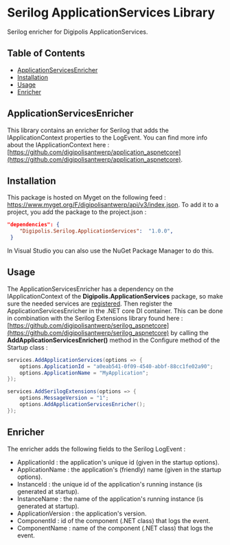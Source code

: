 # Serilog ApplicationServices Library

Serilog enricher for Digipolis ApplicationServices.

## Table of Contents

<!-- START doctoc generated TOC please keep comment here to allow auto update -->
<!-- DON'T EDIT THIS SECTION, INSTEAD RE-RUN doctoc TO UPDATE -->


- [ApplicationServicesEnricher](#applicationservicesenricher)
- [Installation](#installation)
- [Usage](#usage)
- [Enricher](#enricher)

<!-- END doctoc generated TOC please keep comment here to allow auto update -->

## ApplicationServicesEnricher

This library contains an enricher for Serilog that adds the IApplicationContext properties to the LogEvent.
You can find more info about the IApplicationContext here : [https://github.com/digipolisantwerp/application_aspnetcore](https://github.com/digipolisantwerp/application_aspnetcore).

## Installation

This package is hosted on Myget on the following feed : https://www.myget.org/F/digipolisantwerp/api/v3/index.json.
To add it to a project, you add the package to the project.json :

``` json 
"dependencies": {
    "Digipolis.Serilog.ApplicationServices":  "1.0.0",
 }
``` 

In Visual Studio you can also use the NuGet Package Manager to do this.

## Usage

The ApplicationServicesEnricher has a dependency on the IApplicationContext of the **Digipolis.ApplicationServices** package, so make sure the needed services are 
[registered](https://github.com/digipolisantwerp/application_aspnetcore#startup). Then register the ApplicationServicesEnricher in the .NET core DI container. This can be done 
in combination with the Serilog Extensions library found here : [https://github.com/digipolisantwerp/serilog_aspnetcore](https://github.com/digipolisantwerp/serilog_aspnetcore) 
by calling the **AddApplicationServicesEnricher()** method in the Configure method of the Startup class :

```csharp
services.AddApplicationServices(options => {
    options.ApplicationId = "a0eab541-0f09-4540-abbf-88cc1fe02a90";
    options.ApplicationName = "MyApplication";
});

services.AddSerilogExtensions(options => {
    options.MessageVersion = "1";
    options.AddApplicationServicesEnricher();
});
```  

## Enricher

The enricher adds the following fields to the Serilog LogEvent :

- ApplicationId : the application's unique id (given in the startup options).
- ApplicationName : the application's (friendly) name (given in the startup options).
- InstanceId : the unique id of the application's running instance (is generated at startup).
- InstanceName : the name of the application's running instance (is generated at startup).
- ApplicationVersion : the application's version.
- ComponentId : id of the component (.NET class) that logs the event.
- ComponentName : name of the component (.NET class) that logs the event.